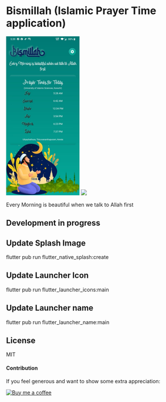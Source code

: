 # Bismillah (Islamic Prayer Time application)
<img src="doc/ScreenShot1.jpeg"  width=200/> ![](doc/doc/ScreenShot1.jpeg)

Every Morning is beautiful when we talk to Allah first
## Development in progress

## Update Splash Image
flutter pub  run flutter_native_splash:create

## Update Launcher Icon
flutter pub run flutter_launcher_icons:main

## Update Launcher name 
flutter pub run flutter_launcher_name:main

## License

MIT
#### Contribution
If you feel generous and want to show some extra appreciation:


[![Buy me a coffee][buymeacoffee-shield]][buymeacoffee]

[buymeacoffee]: https://www.buymeacoffee.com/sudhis
[buymeacoffee-shield]: https://www.buymeacoffee.com/assets/img/custom_images/orange_img.png
